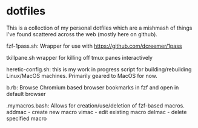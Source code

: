 # dotfiles

This is a collection of my personal dotfiles which are a mishmash of things I've found scattered across the web (mostly here
on github).


fzf-1pass.sh:
Wrapper for use with https://github.com/dcreemer/1pass

tkillpane.sh
wrapper for killing off tmux panes interactively

heretic-config.sh:
this is my work in progress script for building/rebuilding Linux/MacOS machines. Primarily geared to MacOS for now.

b.rb:
Browse Chromium based browser bookmarks in fzf and open in default browser

.mymacros.bash:
Allows for creation/use/deletion of fzf-based macros.
addmac - create new macro
vimac - edit existing macro
delmac - delete specified macro


